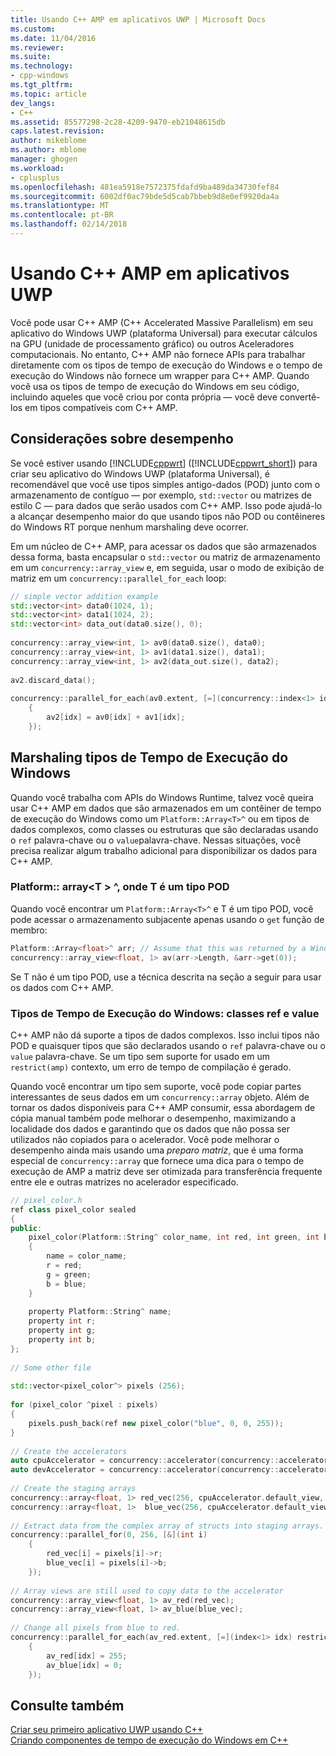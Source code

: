 ```yaml
---
title: Usando C++ AMP em aplicativos UWP | Microsoft Docs
ms.custom: 
ms.date: 11/04/2016
ms.reviewer: 
ms.suite: 
ms.technology:
- cpp-windows
ms.tgt_pltfrm: 
ms.topic: article
dev_langs:
- C++
ms.assetid: 85577298-2c28-4209-9470-eb21048615db
caps.latest.revision: 
author: mikeblome
ms.author: mblome
manager: ghogen
ms.workload:
- cplusplus
ms.openlocfilehash: 481ea5918e7572375fdafd9ba489da34730fef84
ms.sourcegitcommit: 6002df0ac79bde5d5cab7bbeb9d8e0ef9920da4a
ms.translationtype: MT
ms.contentlocale: pt-BR
ms.lasthandoff: 02/14/2018
---
```

# <a name="using-c-amp-in-uwp-apps"></a>Usando C++ AMP em aplicativos UWP
Você pode usar C++ AMP (C++ Accelerated Massive Parallelism) em seu aplicativo do Windows UWP (plataforma Universal) para executar cálculos na GPU (unidade de processamento gráfico) ou outros Aceleradores computacionais. No entanto, C++ AMP não fornece APIs para trabalhar diretamente com os tipos de tempo de execução do Windows e o tempo de execução do Windows não fornece um wrapper para C++ AMP. Quando você usa os tipos de tempo de execução do Windows em seu código, incluindo aqueles que você criou por conta própria — você deve convertê-los em tipos compatíveis com C++ AMP.  
  
## <a name="performance-considerations"></a>Considerações sobre desempenho  
 Se você estiver usando [!INCLUDE[cppwrt](../../build/reference/includes/cppwrt_md.md)] ([!INCLUDE[cppwrt_short](../../build/reference/includes/cppwrt_short_md.md)]) para criar seu aplicativo do Windows UWP (plataforma Universal), é recomendável que você use tipos simples antigo-dados (POD) junto com o armazenamento de contíguo — por exemplo, `std::vector` ou matrizes de estilo C — para dados que serão usados com C++ AMP. Isso pode ajudá-lo a alcançar desempenho maior do que usando tipos não POD ou contêineres do Windows RT porque nenhum marshaling deve ocorrer.  
  
 Em um núcleo de C++ AMP, para acessar os dados que são armazenados dessa forma, basta encapsular o `std::vector` ou matriz de armazenamento em um `concurrency::array_view` e, em seguida, usar o modo de exibição de matriz em um `concurrency::parallel_for_each` loop:  
  
```cpp  
// simple vector addition example  
std::vector<int> data0(1024, 1);
std::vector<int> data1(1024, 2);
std::vector<int> data_out(data0.size(), 0);
  
concurrency::array_view<int, 1> av0(data0.size(), data0);
concurrency::array_view<int, 1> av1(data1.size(), data1);
concurrency::array_view<int, 1> av2(data_out.size(), data2);
  
av2.discard_data();
  
concurrency::parallel_for_each(av0.extent, [=](concurrency::index<1> idx) restrict(amp)  
    {  
        av2[idx] = av0[idx] + av1[idx];  
    });
```  
  
## <a name="marshaling-windows-runtime-types"></a>Marshaling tipos de Tempo de Execução do Windows  
 Quando você trabalha com APIs do Windows Runtime, talvez você queira usar C++ AMP em dados que são armazenados em um contêiner de tempo de execução do Windows como um `Platform::Array<T>^` ou em tipos de dados complexos, como classes ou estruturas que são declaradas usando o `ref` palavra-chave ou o `value`</C4>palavra-chave. Nessas situações, você precisa realizar algum trabalho adicional para disponibilizar os dados para C++ AMP.  
  
### <a name="platformarrayt-where-t-is-a-pod-type"></a>Platform:: array\<T > ^, onde T é um tipo POD  
 Quando você encontrar um `Platform::Array<T>^` e T é um tipo POD, você pode acessar o armazenamento subjacente apenas usando o `get` função de membro:  
  
```cpp  
Platform::Array<float>^ arr; // Assume that this was returned by a Windows Runtime API  
concurrency::array_view<float, 1> av(arr->Length, &arr->get(0));
```  
  
 Se T não é um tipo POD, use a técnica descrita na seção a seguir para usar os dados com C++ AMP.  
  
### <a name="windows-runtime-types-ref-classes-and-value-classes"></a>Tipos de Tempo de Execução do Windows: classes ref e value  
 C++ AMP não dá suporte a tipos de dados complexos. Isso inclui tipos não POD e quaisquer tipos que são declarados usando o `ref` palavra-chave ou o `value` palavra-chave. Se um tipo sem suporte for usado em um `restrict(amp)` contexto, um erro de tempo de compilação é gerado.  
  
 Quando você encontrar um tipo sem suporte, você pode copiar partes interessantes de seus dados em um `concurrency::array` objeto. Além de tornar os dados disponíveis para C++ AMP consumir, essa abordagem de cópia manual também pode melhorar o desempenho, maximizando a localidade dos dados e garantindo que os dados que não possa ser utilizados não copiados para o acelerador. Você pode melhorar o desempenho ainda mais usando uma *preparo matriz*, que é uma forma especial de `concurrency::array` que fornece uma dica para o tempo de execução de AMP a matriz deve ser otimizada para transferência frequente entre ele e outras matrizes no acelerador especificado.  
  
```cpp  
// pixel_color.h  
ref class pixel_color sealed  
{  
public: 
    pixel_color(Platform::String^ color_name, int red, int green, int blue)   
    {  
        name = color_name;  
        r = red;  
        g = green;  
        b = blue;  
    }  
 
    property Platform::String^ name;   
    property int r;  
    property int g;  
    property int b;  
};  
  
// Some other file  
  
std::vector<pixel_color^> pixels (256);
  
for (pixel_color ^pixel : pixels)   
{  
    pixels.push_back(ref new pixel_color("blue", 0, 0, 255));
}  
  
// Create the accelerators  
auto cpuAccelerator = concurrency::accelerator(concurrency::accelerator::cpu_accelerator);
auto devAccelerator = concurrency::accelerator(concurrency::accelerator::default_accelerator);
  
// Create the staging arrays  
concurrency::array<float, 1> red_vec(256, cpuAccelerator.default_view, devAccelerator.default_view);
concurrency::array<float, 1>  blue_vec(256, cpuAccelerator.default_view, devAccelerator.default_view);
  
// Extract data from the complex array of structs into staging arrays.  
concurrency::parallel_for(0, 256, [&](int i)  
    {   
        red_vec[i] = pixels[i]->r;  
        blue_vec[i] = pixels[i]->b;  
    });
  
// Array views are still used to copy data to the accelerator  
concurrency::array_view<float, 1> av_red(red_vec);
concurrency::array_view<float, 1> av_blue(blue_vec);
  
// Change all pixels from blue to red.  
concurrency::parallel_for_each(av_red.extent, [=](index<1> idx) restrict(amp)  
    {  
        av_red[idx] = 255;  
        av_blue[idx] = 0;  
    });
```  
  
## <a name="see-also"></a>Consulte também  
 [Criar seu primeiro aplicativo UWP usando C++](/windows/uwp/get-started/create-a-basic-windows-10-app-in-cpp)   
 [Criando componentes de tempo de execução do Windows em C++](/windows/uwp/winrt-components/creating-windows-runtime-components-in-cpp)

